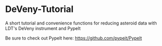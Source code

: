 # DeVeny-Tutorial
A short tutorial and convenience functions for reducing asteroid data with LDT's DeVeny instrument and PypeIt

Be sure to check out PypeIt here: https://github.com/pypeit/PypeIt

